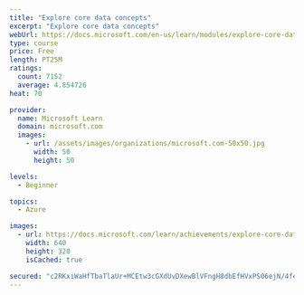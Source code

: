 ```yaml
---
title: "Explore core data concepts"
excerpt: "Explore core data concepts"
webUrl: https://docs.microsoft.com/en-us/learn/modules/explore-core-data-concepts/
type: course
price: Free
length: PT25M
ratings:
  count: 7152
  average: 4.854726
heat: 70

provider:
  name: Microsoft Learn
  domain: microsoft.com
  images:
    - url: /assets/images/organizations/microsoft.com-50x50.jpg
      width: 50
      height: 50

levels:
  - Beginner

topics:
  - Azure

images:
  - url: https://docs.microsoft.com/learn/achievements/explore-core-data-concepts-social.png
    width: 640
    height: 320
    isCached: true

secured: "c2RKxiWaHfTbaTlaUr+MCEtw3cGXdUvDXewBlVFngH8dbEfHVxPS06ejN/4feAWBYrp33gj4YKQC/qpVR6FCAlZsSlBdcfMC9cZsOoehXQTPMXBU2Kn0edVFlxprtsVtOIiYf+KzCrYznKy5Q6Zc+/z1D6bNyo/vknUX6ES7VH5yKZccloirTaRzgSN2GywXMpQZslcXNsQhmH8Lx4uo2C+8LF1nI0WwS31j1kI/yu1UJtAQH9UpNw4WqzxAqoVY4DjnJSwop2eDoZXm6Pl4iX0A+w3Ha4mHhMjOjskIu7gnGLJf4cFj6JGeIOG/GgJZmQEEks2UA0iD0Yk/JXu/top+76c4o2l0NC8Yn/AiJUiij7+901uqNP25B/m/wuREYJA2E1NrEwrEWpefVtWe6S4RmoLRWtdIAZvxzwH+pU4=;JjopAywSQLxd+GZom45b7g=="
---
```


